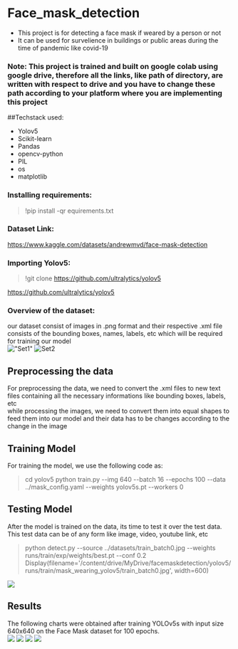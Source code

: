 # Face_mask_detection
* This project is for detecting a face mask if weared by a person or not
* It can be used for survelience in buildings or public areas during the time of pandemic like covid-19

### Note: This project is trained and built on google colab using google drive, therefore all the links, like path of directory, are written with respect to drive and you have to change these path according to your platform where you are implementing this project
  
##Techstack used:
* Yolov5
* Scikit-learn
* Pandas
* opencv-python
* PIL
* os
* matplotlib
### Installing requirements:
>!pip install -qr equirements.txt
### Dataset Link:
https://www.kaggle.com/datasets/andrewmvd/face-mask-detection
### Importing Yolov5:
>!git clone https://github.com/ultralytics/yolov5

https://github.com/ultralytics/yolov5

### Overview of the dataset:
our dataset consist of images in .png format and their respective .xml file consists of the bounding boxes, names, labels, etc which will be required for training our model<br/>
!["Set1"](https://github.com/lakshayd760/Face_mask_detection/blob/master/Images/maksssksksss0.png)
![Set2](https://github.com/lakshayd760/Face_mask_detection/blob/master/Images/maksssksksss6.png)

## Preprocessing the data
For preprocessing the data, we need to convert the .xml files to new text files containing all the necessary informations like bounding boxes, labels, etc<br/>
while processing the images, we need to convert them into equal shapes to feed them into our model and their data has to be changes according to the change in the image
## Training Model
For training the model, we use the following code as:
>cd yolov5
>python train.py --img 640 --batch 16 --epochs 100 --data ../mask_config.yaml --weights yolov5s.pt --workers 0

##  Testing Model
After the model is trained on the data, its time to test it over the test data.<br/>
This test data can be of any form like image, video, youtube link, etc
>python detect.py --source ../datasets/train_batch0.jpg --weights runs/train/exp/weights/best.pt --conf 0.2
>Display(filename='/content/drive/MyDrive/facemaskdetection/yolov5/runs/train/mask_wearing_yolov5/train_batch0.jpg', width=600)

![](https://github.com/lakshayd760/Face_mask_detection/blob/master/Images/train_batch0.jpg)

## Results
The following charts were obtained after training YOLOv5s with input size 640x640 on the Face Mask dataset for 100 epochs.<br/>
![](https://github.com/lakshayd760/Face_mask_detection/blob/master/Images/confusion_matrix.png)
![](https://github.com/lakshayd760/Face_mask_detection/blob/master/Images/F1_curve.png)
![](https://github.com/lakshayd760/Face_mask_detection/blob/master/Images/PR_curve.png)
![](https://github.com/lakshayd760/Face_mask_detection/blob/master/Images/results.png)





